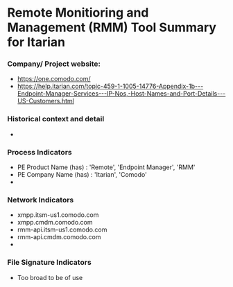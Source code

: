 # Remote Monitioring and Management (RMM) Tool Summary for Itarian

### Company/ Project website:
- https://one.comodo.com/
- https://help.itarian.com/topic-459-1-1005-14776-Appendix-1b---Endpoint-Manager-Services---IP-Nos,-Host-Names-and-Port-Details---US-Customers.html

### Historical context and detail
- 

### Process Indicators
- PE Product Name (has) : 'Remote', 'Endpoint Manager', 'RMM'
- PE Company Name (has) : 'Itarian', 'Comodo'
- 

### Network Indicators
- xmpp.itsm-us1.comodo.com
- xmpp.cmdm.comodo.com
- rmm-api.itsm-us1.comodo.com
- rmm-api.cmdm.comodo.com
-

### File Signature Indicators
- Too broad to be of use
